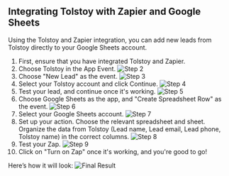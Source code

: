 ## Integrating Tolstoy with Zapier and Google Sheets

Using the Tolstoy and Zapier integration, you can add new leads from Tolstoy directly to your Google Sheets account.

1. First, ensure that you have integrated Tolstoy and Zapier.
2. Choose Tolstoy in the App Event.
   ![Step 2](https://downloads.intercomcdn.com/i/o/401455389/b265d8f052549472f992b286/image.png)
3. Choose "New Lead" as the event.
   ![Step 3](https://downloads.intercomcdn.com/i/o/416939330/b406f2d52b67eaa0adbf449c/image.png)
4. Select your Tolstoy account and click Continue.
   ![Step 4](https://downloads.intercomcdn.com/i/o/416940400/baf98de6df57cc07d68e4972/image.png)
5. Test your lead, and continue once it's working.
   ![Step 5](https://downloads.intercomcdn.com/i/o/465518706/5ea64fdf5e0de33c4d28826e/image.png)
6. Choose Google Sheets as the app, and "Create Spreadsheet Row" as the event.
   ![Step 6](https://downloads.intercomcdn.com/i/o/471902573/d3d192106f08e92c4e534084/image.png)
7. Select your Google Sheets account.
   ![Step 7](https://downloads.intercomcdn.com/i/o/471902655/b251fcba50caa5f9be907b7b/image.png)
8. Set up your action. Choose the relevant spreadsheet and sheet. Organize the data from Tolstoy (Lead name, Lead email, Lead phone, Tolstoy name) in the correct columns.
   ![Step 8](https://downloads.intercomcdn.com/i/o/471902801/b3e6c87ff9df3756ab5b99f8/image.png)
9. Test your Zap.
   ![Step 9](https://downloads.intercomcdn.com/i/o/471903172/555cce7d237f2f4275e48ebf/image.png)
10. Click on "Turn on Zap" once it's working, and you're good to go!

Here’s how it will look:
![Final Result](https://github.com/user-attachments/assets/18ed1923-259e-45e5-973a-8faba59b34ee)
